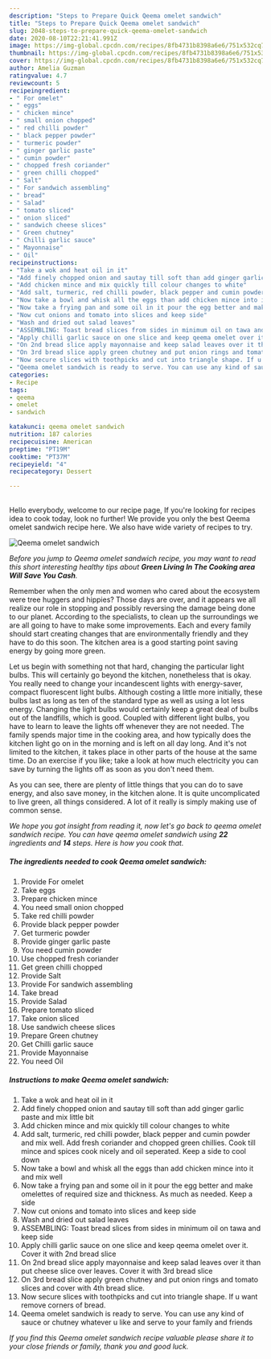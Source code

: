 ```yaml
---
description: "Steps to Prepare Quick Qeema omelet sandwich"
title: "Steps to Prepare Quick Qeema omelet sandwich"
slug: 2048-steps-to-prepare-quick-qeema-omelet-sandwich
date: 2020-08-10T22:21:41.991Z
image: https://img-global.cpcdn.com/recipes/8fb4731b8398a6e6/751x532cq70/qeema-omelet-sandwich-recipe-main-photo.jpg
thumbnail: https://img-global.cpcdn.com/recipes/8fb4731b8398a6e6/751x532cq70/qeema-omelet-sandwich-recipe-main-photo.jpg
cover: https://img-global.cpcdn.com/recipes/8fb4731b8398a6e6/751x532cq70/qeema-omelet-sandwich-recipe-main-photo.jpg
author: Amelia Guzman
ratingvalue: 4.7
reviewcount: 5
recipeingredient:
- " For omelet"
- " eggs"
- " chicken mince"
- " small onion chopped"
- " red chilli powder"
- " black pepper powder"
- " turmeric powder"
- " ginger garlic paste"
- " cumin powder"
- " chopped fresh coriander"
- " green chilli chopped"
- " Salt"
- " For sandwich assembling"
- " bread"
- " Salad"
- " tomato sliced"
- " onion sliced"
- " sandwich cheese slices"
- " Green chutney"
- " Chilli garlic sauce"
- " Mayonnaise"
- " Oil"
recipeinstructions:
- "Take a wok and heat oil in it"
- "Add finely chopped onion and sautay till soft than add ginger garlic paste and mix little bit"
- "Add chicken mince and mix quickly till colour changes to white"
- "Add salt, turmeric, red chilli powder, black pepper and cumin powder and mix well. Add fresh coriander and chopped green chillies. Cook till mince and spices cook nicely and oil seperated. Keep a side to cool down"
- "Now take a bowl and whisk all the eggs than add chicken mince into it and mix well"
- "Now take a frying pan and some oil in it pour the egg better and make omelettes of required size and thickness. As much as needed. Keep a side"
- "Now cut onions and tomato into slices and keep side"
- "Wash and dried out salad leaves"
- "ASSEMBLING: Toast bread slices from sides in minimum oil on tawa and keep side"
- "Apply chilli garlic sauce on one slice and keep qeema omelet over it. Cover it with 2nd bread slice"
- "On 2nd bread slice apply mayonnaise and keep salad leaves over it than put cheese slice over leaves. Cover it with 3rd bread slice"
- "On 3rd bread slice apply green chutney and put onion rings and tomato slices and cover with 4th bread slice."
- "Now secure slices with toothpicks and cut into triangle shape. If u want remove corners of bread."
- "Qeema omelet sandwich is ready to serve. You can use any kind of sauce or chutney whatever u like and serve to your family and friends"
categories:
- Recipe
tags:
- qeema
- omelet
- sandwich

katakunci: qeema omelet sandwich 
nutrition: 187 calories
recipecuisine: American
preptime: "PT19M"
cooktime: "PT37M"
recipeyield: "4"
recipecategory: Dessert

---
```

<br>
Hello everybody, welcome to our recipe page, If you're looking for recipes idea to cook today, look no further! We provide you only the best Qeema omelet sandwich recipe here. We also have wide variety of recipes to try.
<br>


![Qeema omelet sandwich](https://img-global.cpcdn.com/recipes/8fb4731b8398a6e6/751x532cq70/qeema-omelet-sandwich-recipe-main-photo.jpg)

<i>Before you jump to Qeema omelet sandwich recipe, you may want to read this short interesting healthy tips about 
<strong>Green Living In The Cooking area Will Save You Cash</strong>.</i>
</br>

Remember when the only men and women who cared about the ecosystem were tree huggers and hippies? Those days are over, and it appears we all realize our role in stopping and possibly reversing the damage being done to our planet. According to the specialists, to clean up the surroundings we are all going to have to make some improvements. Each and every family should start creating changes that are environmentally friendly and they have to do this soon. The kitchen area is a good starting point saving energy by going more green.

Let us begin with something not that hard, changing the particular light bulbs. This will certainly go beyond the kitchen, nonetheless that is okay. You really need to change your incandescent lights with energy-saver, compact fluorescent light bulbs. Although costing a little more initially, these bulbs last as long as ten of the standard type as well as using a lot less energy. Changing the light bulbs would certainly keep a great deal of bulbs out of the landfills, which is good. Coupled with different light bulbs, you have to learn to leave the lights off whenever they are not needed. The family spends major time in the cooking area, and how typically does the kitchen light go on in the morning and is left on all day long. And it's not limited to the kitchen, it takes place in other parts of the house at the same time. Do an exercise if you like; take a look at how much electricity you can save by turning the lights off as soon as you don't need them.

As you can see, there are plenty of little things that you can do to save energy, and also save money, in the kitchen alone. It is quite uncomplicated to live green, all things considered. A lot of it really is simply making use of common sense.


<i>We hope you got insight from reading it, now let's go back to qeema omelet sandwich recipe. You can have qeema omelet sandwich using <strong>22</strong> ingredients and <strong>14</strong> steps. Here is how you cook that.
</i>

##### The ingredients needed to cook Qeema omelet sandwich:

1. Provide  For omelet
1. Take  eggs
1. Prepare  chicken mince
1. You need  small onion chopped
1. Take  red chilli powder
1. Provide  black pepper powder
1. Get  turmeric powder
1. Provide  ginger garlic paste
1. You need  cumin powder
1. Use  chopped fresh coriander
1. Get  green chilli chopped
1. Provide  Salt
1. Provide  For sandwich assembling
1. Take  bread
1. Provide  Salad
1. Prepare  tomato sliced
1. Take  onion sliced
1. Use  sandwich cheese slices
1. Prepare  Green chutney
1. Get  Chilli garlic sauce
1. Provide  Mayonnaise
1. You need  Oil


##### Instructions to make Qeema omelet sandwich:

1. Take a wok and heat oil in it
1. Add finely chopped onion and sautay till soft than add ginger garlic paste and mix little bit
1. Add chicken mince and mix quickly till colour changes to white
1. Add salt, turmeric, red chilli powder, black pepper and cumin powder and mix well. Add fresh coriander and chopped green chillies. Cook till mince and spices cook nicely and oil seperated. Keep a side to cool down
1. Now take a bowl and whisk all the eggs than add chicken mince into it and mix well
1. Now take a frying pan and some oil in it pour the egg better and make omelettes of required size and thickness. As much as needed. Keep a side
1. Now cut onions and tomato into slices and keep side
1. Wash and dried out salad leaves
1. ASSEMBLING: Toast bread slices from sides in minimum oil on tawa and keep side
1. Apply chilli garlic sauce on one slice and keep qeema omelet over it. Cover it with 2nd bread slice
1. On 2nd bread slice apply mayonnaise and keep salad leaves over it than put cheese slice over leaves. Cover it with 3rd bread slice
1. On 3rd bread slice apply green chutney and put onion rings and tomato slices and cover with 4th bread slice.
1. Now secure slices with toothpicks and cut into triangle shape. If u want remove corners of bread.
1. Qeema omelet sandwich is ready to serve. You can use any kind of sauce or chutney whatever u like and serve to your family and friends


<i>If you find this Qeema omelet sandwich recipe valuable please share it to your close friends or family, thank you and good luck.</i>

